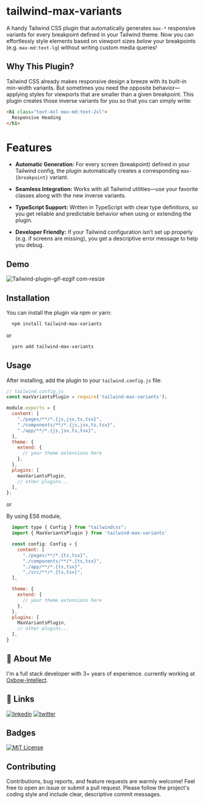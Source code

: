 # tailwind-max-variants

A handy Tailwind CSS plugin that automatically generates `max-*` responsive variants for every breakpoint defined in your Tailwind theme. Now you can effortlessly style elements based on viewport sizes *below* your breakpoints (e.g. `max-md:text-lg`) without writing custom media queries!

## Why This Plugin?

Tailwind CSS already makes responsive design a breeze with its built-in min-width variants. But sometimes you need the opposite behavior—applying styles for viewports that are smaller than a given breakpoint. This plugin creates those inverse variants for you so that you can simply write:

```html
<h1 class="text-4xl max-md:text-2xl">
  Responsive Heading
</h1>
```
# Features

- **Automatic Generation:** For every screen (breakpoint) defined in your Tailwind config, the plugin automatically creates a corresponding `max-{breakpoint}` variant.

- **Seamless Integration:** Works with all Tailwind utilities—use your favorite classes along with the new inverse variants.

- **TypeScript Support:** Written in TypeScript with clear type definitions, so you get reliable and predictable behavior when using or extending the plugin.

- **Developer Friendly:** If your Tailwind configuration isn’t set up properly (e.g. if screens are missing), you get a descriptive error message to help you debug.

## Demo
![Tailwind-plugin-gif-ezgif com-resize](https://github.com/user-attachments/assets/40f75bd9-ecb4-488e-ace8-77d0206775f3)

## Installation

You can install the plugin via npm or yarn:

```bash
  npm install tailwind-max-variants
```
or 

```bash
  yarn add tailwind-max-variants
```
    
## Usage
After installing, add the plugin to your `tailwind.config.js` file:

```javascript
// tailwind.config.js
const maxVariantsPlugin = require('tailwind-max-variants');

module.exports = {
  content: [
    "./pages/**/*.{js,jsx,ts,tsx}",
    "./components/**/*.{js,jsx,ts,tsx}",
    "./app/**/*.{js,jsx,ts,tsx}",
  ],
  theme: {
    extend: {
      // your theme extensions here
    },
  },
  plugins: [
    maxVariantsPlugin,
    // other plugins...
  ],
};
```

or 

By using ES6 module, 

```javascript
  import type { Config } from "tailwindcss";
  import { MaxVariantsPlugin } from 'tailwind-max-variants'

  const config: Config = {
    content: [
      "./pages/**/*.{ts,tsx}",
      "./components/**/*.{ts,tsx}",
      "./app/**/*.{ts,tsx}",
      "./src/**/*.{ts,tsx}",
  ],

  theme: {
    extend: {
      // your theme extensions here
    },
  },
  plugins: [
    MaxVariantsPlugin,
    // other plugins...
  ],
}
```

## 🚀 About Me
I'm a full stack developer with 3+ years of experience. currently working at [Oxbow-Intellect](https://oxbowintellect.com/).


## 🔗 Links
[![linkedin](https://img.shields.io/badge/linkedin-0A66C2?style=for-the-badge&logo=linkedin&logoColor=white)](https://www.linkedin.com/in/debayan-bain/)
[![twitter](https://img.shields.io/badge/twitter-1DA1F2?style=for-the-badge&logo=twitter&logoColor=white)](https://x.com/Maharaj_bain/)
## Badges

[![MIT License](https://img.shields.io/badge/License-MIT-green.svg)](https://choosealicense.com/licenses/mit/)


## Contributing

Contributions, bug reports, and feature requests are warmly welcome! Feel free to open an issue or submit a pull request. Please follow the project's coding style and include clear, descriptive commit messages.

